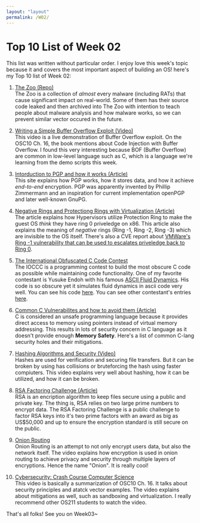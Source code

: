 ```yaml
---
layout: "layout"
permalink: /W02/
---
```


# Top 10 List of Week 02
This list was written without particular order. I enjoy love this week's topic because
it and covers the most important aspect of building an OS! here's my Top 10 list of Week 02:

1. [The Zoo (Repo)](https://github.com/ytisf/theZoo/tree/master/malwares/Source/Original)<br>
The Zoo is a collection of *almost* every malware (including RATs) that cause significant
impact on real-world. Some of them has their source code leaked and then archived into The Zoo with intention to
teach people about malware analysis and how malware works, so we can prevent similar vector occured in the future. 

2. [Writing a Simple Buffer Overflow Exploit (Video)](https://www.youtube.com/watch?v=oS2O75H57qU)<br>
This video is a live demonstration of Buffer Overflow exploit. 
On the OSC10 Ch. 16, the book mentions about Code Injection with Buffer Overflow. 
I found this very interesting because BOF (Buffer Overflow) are common in low-level language 
such as C, which is a language we're learning from the demo scripts this week.

3. [Intorduction to PGP and how it works (Article)](openp://users.ece.cmu.edu/~adrian/630-f04/PGP-intro.html)<br>
This site explains how PGP works, how it stores data, and how it achieve *end-to-end* encryption. PGP was apparently
invented by Phillip Zimmermann and an inspiration for current implementation openPGP and later well-known GnuPG.

4. [Negative Rings and Protectiong Rings with Virtualization (Article)](https://security.stackexchange.com/questions/129098/what-is-protection-ring-1)<br>
The article explains how Hypervisors utilize Protection Ring to make the guest OS *think* they have ring 0 priveledge on x86.
This article also explains the meaning of *negative* rings (Ring -1, Ring -2, Ring -3) which are invisible to the OS itself. 
There's also a CVE report about [VMWare's Ring -1 vulnerability that can be used to escalates priveledge back to Ring 0](https://www.thezdi.com/blog/2020/10/22/detailing-two-vmware-workstation-toctou-vulnerabilities).

5. [The International Obfuscated C Code Contest](https://www.ioccc.org/index.html)<br>
The IOCCC is a programming contest to build the most obscure C code as possible while maintaining code functionality.
One of my favorite contestant is Yusuke Endoh with his famous [ASCII Fluid Dynamics](https://www.youtube.com/watch?v=QMYfkOtYYlg).
His code is so obscure yet it simulates fluid dynamics in ascii code very well. You can see his code [here](https://www.ioccc.org/2012/endoh1/hint.html).
You can see other contestant's entries [here](https://www.ioccc.org/years.html).

6. [Common C Vulnerabilites and how to avoid them (Article)](https://security.web.cern.ch/recommendations/en/codetools/c.shtml)<br>
C is considered an unsafe programming language because it provides direct access to memory using pointers instead of virtual memory addressing.
This results in lots of security concern in C language as it doesn't provide enough **Memory Safety**.
Here's a list of common C-lang security holes and their mitigations.

7. [Hashing Algorithms and Security (Video)](https://www.youtube.com/watch?v=b4b8ktEV4Bg)<br>
Hashes are used for verification and securing file transfers. But it can be broken by using has collisions or 
bruteforcing the hash using faster compiuters. This video explains very well about hashing, how it can be utilized, 
and how it can be broken.

8. [RSA Factoring Challenge (Article)](https://www.wikiwand.com/en/RSA_Factoring_Challenge)<br>
RSA is an encription algorithm to keep files secure using a public and private key. The thing is, RSA relies on
two large prime numbers to encrypt data. The RSA Factoring Challenge is a public challenge to factor RSA keys
into it's two prime factors with an award as big as US$50,000 and up to ensure the
encryption standard is still secure on the public.

9. [Onion Routing](https://www.youtube.com/watch?v=QRYzre4bf7I)<br>
Onion Routing is an attempt to not only encrypt users data, but also the network itself. The video explains how encryption is used
in onion routing to achieve privacy and security through multiple layers of encryptions. Hence the name "Onion". It is really cool!

10. [Cybersecurity: Crash Course Computer Science](https://www.youtube.com/watch?v=bPVaOlJ6ln0)<br>
This video is basically a summarization of OSC10 Ch. 16. It talks about security principles and atatck vector examples. 
The video explains about mitigations as well, such as sandboxing and virtualization. I really recommend other OS211 students to watch the video.

That's all folks! See you on Week03~

